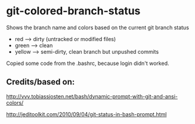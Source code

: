 git-colored-branch-status
=========================

Shows the branch name and colors based on the current git branch status

* red --> dirty (untracked or modified files)
* green --> clean
* yellow --> semi-dirty, clean branch but unpushed commits

Copied some code from the .bashrc, because login didn't worked.


## Credits/based on:
http://vvv.tobiassjosten.net/bash/dynamic-prompt-with-git-and-ansi-colors/

http://jeditoolkit.com/2010/09/04/git-status-in-bash-prompt.html
